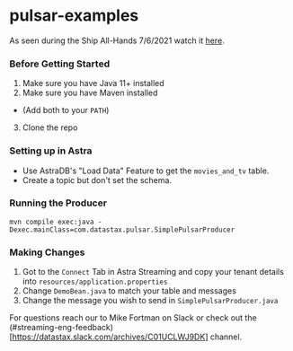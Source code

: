 # pulsar-examples

As seen during the Ship All-Hands 7/6/2021 watch it [here](https://doc-0g-00-docs.googleusercontent.com/docs/securesc/to0a40djobeu9eb8utvip5baimqe2aho/7bb9uk4uh55ue97h8od9rbetrpl6ct6j/1625685300000/14445640514016380924/14112477832968321065/1QapJ_sH5KMq5Bezg5CBn20F7X86oPrjd?e=download&authuser=0).

### Before Getting Started
1. Make sure you have Java 11+ installed
2. Make sure you have Maven installed
  - (Add both to your `PATH`)
3. Clone the repo

### Setting up in Astra
- Use AstraDB's "Load Data" Feature to get the `movies_and_tv` table.
- Create a topic but don't set the schema.

### Running the Producer
    mvn compile exec:java -Dexec.mainClass=com.datastax.pulsar.SimplePulsarProducer

### Making Changes
1. Got to the `Connect` Tab in Astra Streaming and copy your tenant details into `resources/application.properties`
2. Change `DemoBean.java` to match your table and messages
3. Change the message you wish to send in `SimplePulsarProducer.java`


For questions reach our to Mike Fortman on Slack or check out the (#streaming-eng-feedback)[https://datastax.slack.com/archives/C01UCLWJ9DK] channel.



